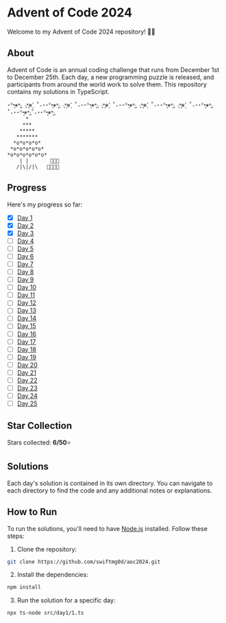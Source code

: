 # Advent of Code 2024

Welcome to my Advent of Code 2024 repository! 🎄✨

## About


Advent of Code is an annual coding challenge that runs from December 1st to December 25th. Each day, a new programming puzzle is released, and participants from around the world work to solve them. This repository contains my solutions in TypeScript.
````
⋆꙳•̩̩͙❅*̩̩͙‧͙ ‧͙*̩̩͙❆ ͙͛ ˚₊⋆⋆꙳•̩̩͙❅*̩̩͙‧͙ ‧͙*̩̩͙❆ ͙͛ ˚₊⋆⋆꙳•̩̩͙❅*̩̩͙‧͙ ‧͙*̩̩͙❆ ͙͛ ˚₊⋆⋆꙳•̩̩͙❅*̩̩͙‧͙ ‧͙*̩̩͙❆ ͙͛ ˚₊⋆⋆꙳•̩̩͙❅*̩̩͙‧͙ ‧͙*̩̩͙❆ ͙͛ ˚₊⋆⋆꙳•̩̩͙❅*̩̩͙‧͙˚₊⋆⋆꙳•̩̩͙❅*̩̩͙‧͙˚₊⋆⋆꙳•̩̩͙❅*̩̩͙‧͙
      *
     ***
    *****
   *******
  *o*o*o*o*
 *o*o*o*o*o*
*o*o*o*o*o*o*                                     
    | |       🎁🎁🎁 
   /|\|/|\   🎁🎁🎁🎁                           
````
## Progress

Here's my progress so far:

- [x] [Day 1](https://github.com/swiftmg0d/aoc2024/tree/master/src/day1)
- [x] [Day 2](https://github.com/swiftmg0d/aoc2024/tree/master/src/day2)
- [x] [Day 3](https://github.com/swiftmg0d/aoc2024/tree/master/src/day3)
- [ ] [Day 4](https://github.com/swiftmg0d/aoc2024/tree/master/src/day4)
- [ ] [Day 5](https://github.com/swiftmg0d/aoc2024/tree/master/src/day5)
- [ ] [Day 6](https://github.com/swiftmg0d/aoc2024/tree/master/src/day6)
- [ ] [Day 7](https://github.com/swiftmg0d/aoc2024/tree/master/src/day7)
- [ ] [Day 8](https://github.com/swiftmg0d/aoc2024/tree/master/src/day8)
- [ ] [Day 9](https://github.com/swiftmg0d/aoc2024/tree/master/src/day9)
- [ ] [Day 10](https://github.com/swiftmg0d/aoc2024/tree/master/src/day10)
- [ ] [Day 11](https://github.com/swiftmg0d/aoc2024/tree/master/src/day11)
- [ ] [Day 12](https://github.com/swiftmg0d/aoc2024/tree/master/src/day12)
- [ ] [Day 13](https://github.com/swiftmg0d/aoc2024/tree/master/src/day13)
- [ ] [Day 14](https://github.com/swiftmg0d/aoc2024/tree/master/src/day14)
- [ ] [Day 15](https://github.com/swiftmg0d/aoc2024/tree/master/src/day15)
- [ ] [Day 16](https://github.com/swiftmg0d/aoc2024/tree/master/src/day16)
- [ ] [Day 17](https://github.com/swiftmg0d/aoc2024/tree/master/src/day17)
- [ ] [Day 18](https://github.com/swiftmg0d/aoc2024/tree/master/src/day18)
- [ ] [Day 19](https://github.com/swiftmg0d/aoc2024/tree/master/src/day19)
- [ ] [Day 20](https://github.com/swiftmg0d/aoc2024/tree/master/src/day20)
- [ ] [Day 21](https://github.com/swiftmg0d/aoc2024/tree/master/src/day21)
- [ ] [Day 22](https://github.com/swiftmg0d/aoc2024/tree/master/src/day22)
- [ ] [Day 23](https://github.com/swiftmg0d/aoc2024/tree/master/src/day23)
- [ ] [Day 24](https://github.com/swiftmg0d/aoc2024/tree/master/src/day24)
- [ ] [Day 25](https://github.com/swiftmg0d/aoc2024/tree/master/src/day25)

## Star Collection 
Stars collected: **6/50**⭐

## Solutions

Each day's solution is contained in its own directory. You can navigate to each directory to find the code and any additional notes or explanations.

## How to Run 
To run the solutions, you'll need to have [Node.js](https://nodejs.org/) installed. Follow these steps: 
1. Clone the repository:
```bash 
git clone https://github.com/swiftmg0d/aoc2024.git
````
2. Install the dependencies:
```bash 
npm install
````
3. Run the solution for a specific day:
```bash 
npx ts-node src/day1/1.ts
````





